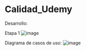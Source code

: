 # Calidad_Udemy

Desarrollo:

Etapa 1
![image](https://user-images.githubusercontent.com/15520623/137439485-a2e20023-17dd-4f37-8f9a-adab27167226.png)


Diagrama de casos de uso:
![image](https://user-images.githubusercontent.com/49110761/137398305-0ce7f0d3-69fe-4a19-95dd-acbd14291c98.png)
